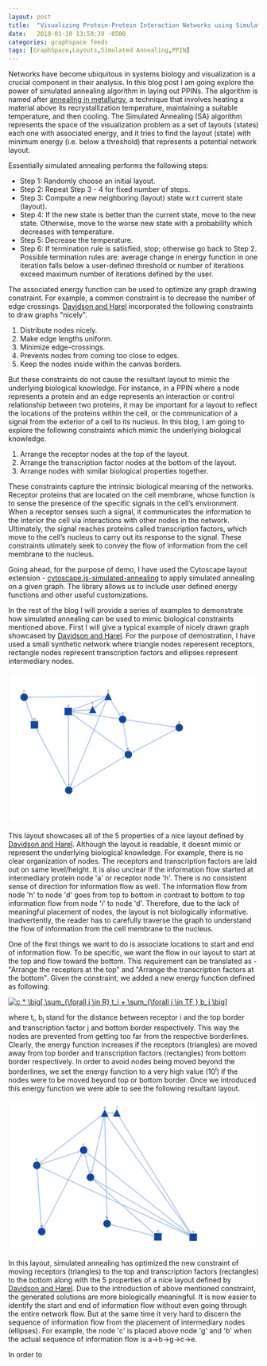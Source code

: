 ```yaml
---
layout: post
title:  "Visualizing Protein-Protein Interaction Networks using Simulated Annealing Algorithm"
date:   2018-01-10 13:59:39 -0500
categories: graphspace feeds
tags: [GraphSpace,Layouts,Simulated Annealing,PPIN]
---
```


Networks have become ubiquitous in systems biology and visualization is a crucial component in their analysis. In this blog post I am going explore the power of simulated annealing algorithm in laying out PPINs. The algorithm is named after [annealing in metallurgy](https://en.wikipedia.org/wiki/Annealing_(metallurgy)), a technique that involves heating a material above its recrystallization temperature, maintaining a suitable temperature, and then cooling. The Simulated
Annealing (SA) algorithm represents the space of the visualization problem as a set of layouts (states) each one with associated energy, and it tries to find the layout (state) with minimum energy (i.e. below a threshold) that represents a potential network layout. 

Essentially simulated annealing performs the following steps:

- Step 1: Randomly choose an initial layout.
- Step 2: Repeat Step 3 - 4 for fixed number of steps.
- Step 3: Compute a new neighboring (layout) state w.r.t current state (layout). 
- Step 4: If the new state is better than the current state, move to the new state. Otherwise, move to the worse new state with a probability which decreases with temperature.
- Step 5: Decrease the temperature.
- Step 6: If termination rule is satisfied, stop; otherwise go back to Step 2. Possible termination rules are: average change in energy function in one iteration falls below a user-defined threshold or number of iterations exceed maximum number of iterations defined by the user.

The associated energy function can be used to optimize any graph drawing constraint. For example, a common constraint is to decrease the number of edge crossings. [Davidson and Harel]() incorporated the following constraints to draw graphs "nicely".

1. Distribute nodes nicely.
2. Make edge lengths uniform.
3. Minimize edge-crossings.
4. Prevents nodes from coming too close to edges.
5. Keep the nodes inside within the canvas borders.

But these constraints do not cause the resultant layout to mimic the underlying biological knowledge. For instance, in a PPIN where a node represents a protein and an edge represents an interaction or control relationship between two proteins, it
may be important for a layout to reflect the locations of the proteins within the cell, or the communication of a signal from
the exterior of a cell to its nucleus. In this blog, I am going to explore the following constraints which mimic the underlying biological knowledge.

1. Arrange the receptor nodes at the top of the layout.
2. Arrange the transcription factor nodes at the bottom of the layout.
3. Arrange nodes with similar biological properties together.

These constraints capture the intrinsic biological meaning of the networks. Receptor proteins that are located
on the cell membrane, whose function is to sense the presence of the specific signals in the cell’s environment. When a
receptor senses such a signal, it communicates the information to the interior the cell via interactions with other nodes in the network. Ultimately, the signal reaches proteins called transcription factors, which move to the cell’s nucleus to carry out its response to the signal. These constraints utimately seek to convey the flow of information from the cell membrane to the nucleus.

Going ahead, for the purpose of demo, I have used the Cytoscape layout extension - [cytoscape.js-simulated-annealing]() to apply simulated annealing on a given graph. The library allows us to include user defined energy functions and other useful customizations.

In the rest of the blog I will provide a series of examples to demonstrate how simulated annealing can be used to mimic biological constraints mentioned above. First I will give a typical example of nicely drawn graph showcased by [Davidson and Harel](). For the purpose of demostration, I have used a small synthetic network where triangle nodes reperesent receptors, rectangle nodes represent transcription factors and ellipses represent intermediary nodes.

![Nice Layout of a PPI network](../assets/images/ppi-example-1-nice-layout.png)

This layout showcases all of the 5 properties of a nice layout defined by [Davidson and Harel](). Although the layout is readable, it doesnt mimic or represent the underlying biological knowledge. For example, there is no clear organization of nodes. The receptors and transcription factors are laid out on same level/height. It is also unclear if the information flow started at intermediary protein node 'a' or receptor node 'h'. There is no consistent sense of direction for information flow as well. The information flow from node 'h' to node  'd' goes from top to bottom in contrast to bottom to top information flow from node 'i' to node 'd'. Therefore, due to the lack of meaningful placement of nodes, the layout is not biologically informative. Inadvertently, the reader has to carefully traverse the graph to understand the flow of information from the cell membrane to the nucleus.

One of the first things we want to do is associate locations to start and end of information flow. To be specific, we want the flow in our layout to start at the top and flow toward the bottom. This requirement can be translated as - "Arrange the receptors at the top" and "Arrange the transcription factors at the bottom". Given the constraint, we added a new energy function defined as following:

<a href="https://www.codecogs.com/eqnedit.php?latex=c&space;*&space;\big[&space;\sum_{\forall&space;i&space;\in&space;R}&space;t_i&space;&plus;&space;\sum_{\forall&space;j&space;\in&space;TF&space;}&space;b_j&space;\big]" target="_blank"><img src="https://latex.codecogs.com/gif.latex?c&space;*&space;\big[&space;\sum_{\forall&space;i&space;\in&space;R}&space;t_i&space;&plus;&space;\sum_{\forall&space;j&space;\in&space;TF&space;}&space;b_j&space;\big]" title="c * \big[ \sum_{\forall i \in R} t_i + \sum_{\forall j \in TF } b_j \big]" /></a>

where t<sub>i</sub>, b<sub>j</sub> stand for the distance between receptor i and the top border and transcription factor j and bottom border respectively. This way the nodes are prevented from getting too far from the respective borderlines. Clearly, the energy function increases if the receptors (triangles) are moved away from top border and transcription factors (rectangles) from bottom border respectively. In order to avoid nodes being moved beyond the borderlines, we set the energy function to a very high value (10<sup>i</sup>) if the nodes were to be moved beyond top or bottom border. Once we introduced this energy function we were able to see the following resultant layout.

![Nice Layout of a PPI network](../assets/images/ppi-example-1-triangles-top-rectangles-bottom.png)

In this layout, simulated annealing has optimized the new constraint of moving receptors (triangles) to the top and transcription factors (rectangles) to the bottom along with the 5 properties of a nice layout defined by [Davidson and Harel](). Due to the introduction of above mentioned constraint, the generated solutions are more biologically meaningful. It is now easier to identify the start and end of information flow without even going through the entire network flow. But at the same time it very hard to discern the sequence of information flow from the placement of intermediary nodes (ellipses). For example, the node 'c' is placed above node 'g' and 'b' when the actual sequence of information flow is a->b->g->c->e. 

In order to 
